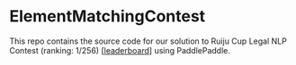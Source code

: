 # ElementMatchingContest
This repo contains the source code for our solution to Ruiju Cup Legal NLP Contest (ranking: 1/256) [[leaderboard](https://aistudio.baidu.com/aistudio/competition/detail/41/0/leaderboard)] using PaddlePaddle.
